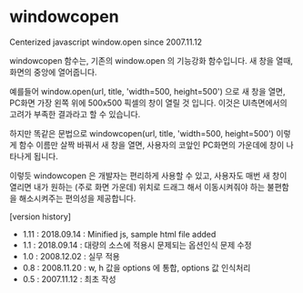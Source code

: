 # windowcopen
Centerized javascript window.open since 2007.11.12

windowcopen 함수는, 기존의 window.open 의 기능강화 함수입니다.
새 창을 열때, 화면의 중앙에 열어줍니다.

예를들어 window.open(url, title, 'width=500, height=500') 으로 새 창을 열면,
PC화면 가장 왼쪽 위에 500x500 픽셀의 창이 열릴 것 입니다.
이것은 UI측면에서의 고려가 부족한 결과라고 할 수 있습니다.

하지만 똑같은 문법으로 windowcopen(url, title, 'width=500, height=500') 이렇게 함수 이름만 살짝 바꿔서 새 창을 열면,
사용자의 코앞인 PC화면의 가운데에 창이 나타나게 됩니다.

이렇듯 windowcopen 은 개발자는 편리하게 사용할 수 있고,
사용자도 매번 새 창이 열리면 내가 원하는 (주로 화면 가운데) 위치로
드래그 해서 이동시켜줘야 하는 불편함을 해소시켜주는 편의성을 제공합니다.


[version history]

- 1.11 : 2018.09.14 : Minified js, sample html file added
- 1.1 : 2018.09.14 : 대량의 소스에 적용시 문제되는 옵션인식 문제 수정
- 1.0 : 2008.12.02 : 실무 적용
- 0.8 : 2008.11.20 : w, h 값을 options 에 통합, options 값 인식처리
- 0.5 : 2007.11.12 : 최초 작성
